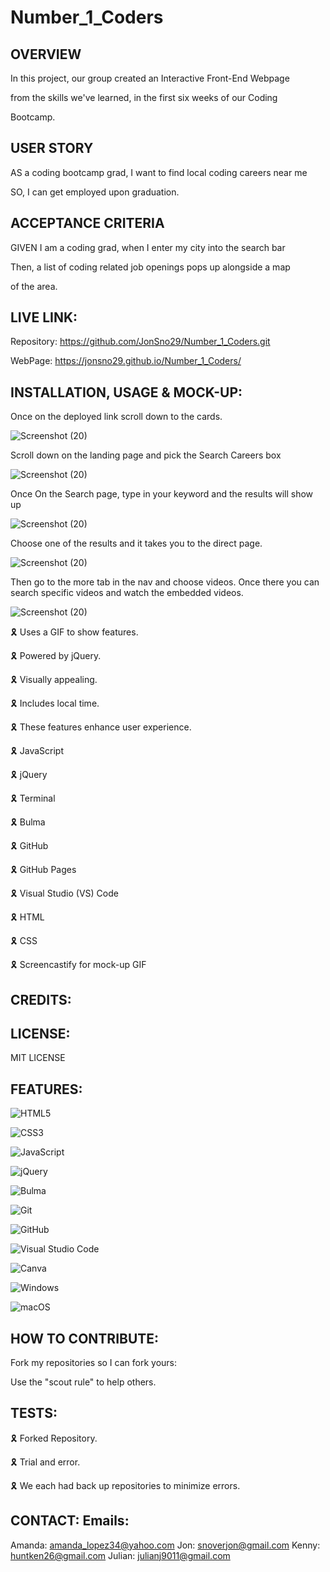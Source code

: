 # Number_1_Coders

## OVERVIEW

In this project, our group created an Interactive Front-End Webpage

from the skills we've learned, in the first six weeks of our Coding

Bootcamp.

## USER STORY

AS a coding bootcamp grad, I want to find local coding careers near me

SO, I can get employed upon graduation.

## ACCEPTANCE CRITERIA

GIVEN I am a coding grad, when I enter my city into the search bar

Then, a list of coding related job openings pops up alongside a map

of the area.

## LIVE LINK:

Repository: https://github.com/JonSno29/Number_1_Coders.git

WebPage: https://jonsno29.github.io/Number_1_Coders/

## INSTALLATION, USAGE & MOCK-UP:

Once on the deployed link scroll down to the cards.  

![Screenshot (20)](assets\images\Screenshot1.png)

Scroll down on the landing page and pick the Search Careers box 

![Screenshot (20)](assets\images\Screenshot2.png)

Once On the Search page, type in your keyword and the results will show up

![Screenshot (20)](assets\images\Screenshot3.png)

Choose one of the results and it takes you to the direct page.

![Screenshot (20)](assets\images\Screenshot4.png)

Then go to the more tab in the nav and choose videos. Once there you can search specific videos and watch the embedded videos.

![Screenshot (20)](assets\images\Screenshot5.png)


🎗 Uses a GIF to show features.

🎗 Powered by jQuery.

🎗 Visually appealing.

🎗 Includes local time.

🎗 These features enhance user experience.

🎗 JavaScript

🎗 jQuery

🎗 Terminal

🎗 Bulma

🎗 GitHub

🎗 GitHub Pages

🎗 Visual Studio (VS) Code

🎗 HTML

🎗 CSS

🎗 Screencastify for mock-up GIF

## CREDITS:

## LICENSE:

MIT LICENSE

## FEATURES:

![HTML5](https://img.shields.io/badge/html5-%23E34F26.svg?style=for-the-badge&logo=html5&logoColor=white)

![CSS3](https://img.shields.io/badge/css3-%231572B6.svg?style=for-the-badge&logo=css3&logoColor=white)

![JavaScript](https://img.shields.io/badge/javascript-%23323330.svg?style=for-the-badge&logo=javascript&logoColor=%23F7DF1E)

![jQuery](https://img.shields.io/badge/jquery-%230769AD.svg?style=for-the-badge&logo=jquery&logoColor=white)

![Bulma](https://img.shields.io/badge/bulma-00D0B1?style=for-the-badge&logo=bulma&logoColor=white)

![Git](https://img.shields.io/badge/git-%23F05033.svg?style=for-the-badge&logo=git&logoColor=white)

![GitHub](https://img.shields.io/badge/github-%23121011.svg?style=for-the-badge&logo=github&logoColor=white)

![Visual Studio Code](https://img.shields.io/badge/Visual%20Studio%20Code-0078d7.svg?style=for-the-badge&logo=visual-studio-code&logoColor=white)

![Canva](https://img.shields.io/badge/Canva-%2300C4CC.svg?style=for-the-badge&logo=Canva&logoColor=white)

![Windows](https://img.shields.io/badge/Windows-0078D6?style=for-the-badge&logo=windows&logoColor=white)

![macOS](https://img.shields.io/badge/mac%20os-000000?style=for-the-badge&logo=macos&logoColor=F0F0F0)

## HOW TO CONTRIBUTE:

Fork my repositories so I can fork yours:

Use the "scout rule" to help others.

## TESTS:

🎗 Forked Repository.

🎗 Trial and error.

🎗 We each had back up repositories to minimize errors.

## CONTACT: Emails:

Amanda: amanda_lopez34@yahoo.com
Jon: snoverjon@gmail.com
Kenny: huntken26@gmail.com
Julian: julianj9011@gmail.com

